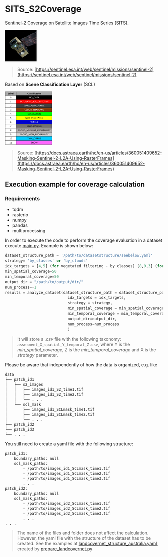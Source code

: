 # SITS_S2Coverage
[Sentinel-2](https://sentinel.esa.int/web/sentinel/missions/sentinel-2) Coverage on Satellite Images Time Series (SITS).

<img src="../imgs/Sentinel2.jpg" alt= “” width="20%">  

> Source: [https://sentinel.esa.int/web/sentinel/missions/sentinel-2](https://sentinel.esa.int/web/sentinel/missions/sentinel-2)

Based on **Scene Classification Layer** (SCL)

<img src="../imgs/scl.png" alt= “” width="30%">

> Source: [https://docs.astraea.earth/hc/en-us/articles/360051409652-Masking-Sentinel-2-L2A-Using-RasterFrames](https://docs.astraea.earth/hc/en-us/articles/360051409652-Masking-Sentinel-2-L2A-Using-RasterFrames)


## Execution example for coverage calculation

### Requirements
* tqdm
* rasterio
* numpy
* pandas
* multiprocessing

In order to execute the code to perform the coverage evaluation in a dataset execute [main.py](./main.py). Example is shown below:
```python
dataset_structure_path = '/path/to/datasetstructure/seebelow.yaml'
strategy= 'by_classes' or 'by_clouds'
idx_targets = [4,5] (for vegetated filtering - by classes) [8,9,3] (for cloud filtering - by clouds)
min_spatial_coverage=50
min_temporal_coverage=50      
output_dir = "/path/to/output/dir/"
num_process=-1
results = analyze_dataset(dataset_structure_path = dataset_structure_path, 
                            idx_targets = idx_targets, 
                            strategy = strategy, 
                            min_spatial_coverage = min_spatial_coverage, 
                            min_temporal_coverage = min_temporal_coverage,
                            output_dir=output_dir,
                            num_process=num_process
                            )
```
> It will store a *.csv* file with the following taxonomy: ```assesment_X_spatial_Y_temporal_Z.csv```, where Y is the *min_spatial_coverage*, Z is the *min_temporal_coverage* and X is the *strategy* parameter.

Please be aware that independently of how the data is organized, e.g. like
```
data
├── patch_id1
│   ├── s2_images
│   │   ├── images_id1_S2_time1.tif
│   │   ├── images_id1_S2_time2.tif
│   │   └── . . .
│   └── scl_mask
│       ├── images_id1_SCLmask_time1.tif
│       ├── images_id1_SCLmask_time2.tif
│       └── . . .
├── patch_id2
└── patch_id3
└── . . .
```
You still need to create a yaml file with the following structure:
```
patch_id1: 
    boundary_paths: null
    scl_mask_paths:
        - /path/to/images_id1_SCLmask_time1.tif
        - /path/to/images_id1_SCLmask_time2.tif
        - /path/to/images_id1_SCLmask_time3.tif
        . . .
patch_id2: 
    boundary_paths: null
    scl_mask_paths:
        - /path/to/images_id2_SCLmask_time1.tif
        - /path/to/images_id2_SCLmask_time2.tif
        - /path/to/images_id2_SCLmask_time3.tif
        . . .
. . .          
```

> The name of the files and folder does not affect the calculation. However, the yaml file with the structure of the dataset has to be created. See the examples at [landcovernet_structure_australia.yaml](../coverage/landcovernet_au/landcovernet_structure_australia.yaml), created by [prepare_landcovernet.py](./prepare_landcovernet.py)

